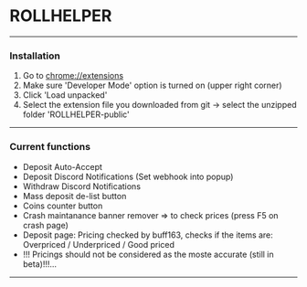 
# ROLLHELPER

------------
### Installation
1.  Go to [chrome://extensions](chrome://extensions "chrome://extensions")
2.  Make sure 'Developer  Mode' option is turned on (upper right corner)
3.  Click 'Load unpacked'
4.  Select the extension file you downloaded from git -> select the unzipped folder 'ROLLHELPER-public'
------------

### Current functions
- Deposit Auto-Accept
- Deposit Discord Notifications (Set webhook into popup)
- Withdraw Discord Notifications
- Mass deposit de-list button
- Coins counter button
- Crash maintanance banner remover => to check prices (press F5 on crash page)
- Deposit page: Pricing checked by buff163, checks if the items are: Overpriced / Underpriced / Good priced
- !!! Pricings should not be considered as the moste accurate (still in beta)!!!...
------------
